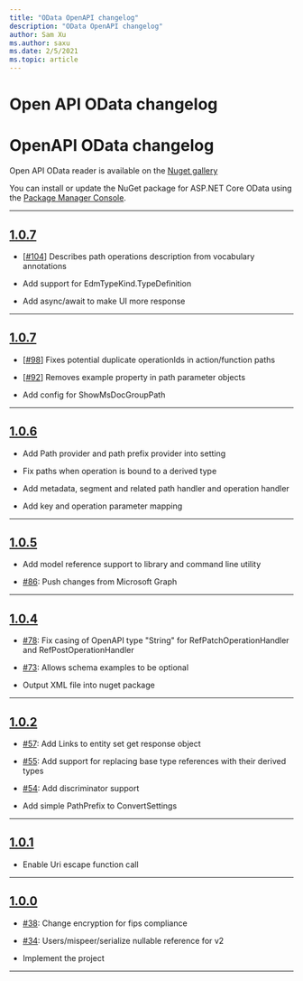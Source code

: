 ```yaml
---
title: "OData OpenAPI changelog"
description: "OData OpenAPI changelog"
author: Sam Xu
ms.author: saxu
ms.date: 2/5/2021
ms.topic: article
---
```


# Open API  OData changelog

# OpenAPI OData changelog

Open API OData reader is available on the [Nuget gallery](https://www.nuget.org/packages/Microsoft.OpenApi.OData)

You can install or update the NuGet package for ASP.NET Core OData using the [Package Manager Console](https://docs.nuget.org/docs/start-here/using-the-package-manager-console).

---

## [1.0.7](https://www.nuget.org/packages/Microsoft.OpenApi.OData/1.0.8)
 
 * [[#104](https://github.com/microsoft/OpenAPI.NET.OData/pull/104)] Describes path operations description from vocabulary annotations
  
 * Add support for EdmTypeKind.TypeDefinition

 * Add async/await to make UI more response

---

## [1.0.7](https://www.nuget.org/packages/Microsoft.OpenApi.OData/1.0.7)

 * [[#98](https://github.com/microsoft/OpenAPI.NET.OData/pull/98)] Fixes potential duplicate operationIds in action/function paths
 
 * [[#92](https://github.com/microsoft/OpenAPI.NET.OData/pull/92)] Removes example property in path parameter objects
 
 * Add config for ShowMsDocGroupPath
 
 ---
 
## [1.0.6](https://www.nuget.org/packages/Microsoft.OpenApi.OData/1.0.6)

 * Add Path provider and path prefix provider into setting
 
 * Fix paths when operation is bound to a derived type
 
 * Add metadata, segment and related path handler and operation handler
 
 * Add key and operation parameter mapping
 
 ---

## [1.0.5](https://www.nuget.org/packages/Microsoft.OpenApi.OData/1.0.5)

 * Add model reference support to library and command line utility
 
 * [#86](https://github.com/microsoft/OpenAPI.NET.OData/pull/86): Push changes from Microsoft Graph
 
---

## [1.0.4](https://www.nuget.org/packages/Microsoft.OpenApi.OData/1.0.4)

 * [#78](https://github.com/microsoft/OpenAPI.NET.OData/pull/78): Fix casing of OpenAPI type "String" for RefPatchOperationHandler and RefPostOperationHandler 

 * [#73](https://github.com/microsoft/OpenAPI.NET.OData/pull/73): Allows schema examples to be optional

 * Output XML file into nuget package

 ---

## [1.0.2](https://www.nuget.org/packages/Microsoft.OpenApi.OData/1.0.2)

  * [#57](https://github.com/microsoft/OpenAPI.NET.OData/pull/57): Add Links to entity set get response object

  * [#55](https://github.com/microsoft/OpenAPI.NET.OData/pull/55): Add support for replacing base type references with their derived types

  * [#54](https://github.com/microsoft/OpenAPI.NET.OData/pull/54): Add discriminator support

  * Add simple PathPrefix to ConvertSettings

---

## [1.0.1](https://www.nuget.org/packages/Microsoft.OpenApi.OData/1.0.1)

* Enable Uri escape function call

---

## [1.0.0](https://www.nuget.org/packages/Microsoft.OpenApi.OData/1.0.0)

  * [#38](https://github.com/microsoft/OpenAPI.NET.OData/pull/38): Change encryption for fips compliance

  * [#34](https://github.com/microsoft/OpenAPI.NET.OData/pull/34): Users/mispeer/serialize nullable reference for v2

 * Implement the project

 --- 
